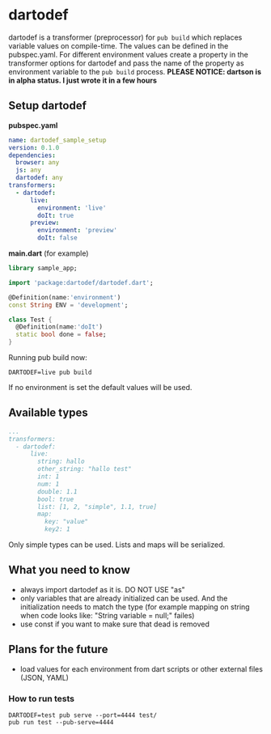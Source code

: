 # dartodef

dartodef is a transformer (preprocessor) for ```pub build``` which replaces variable
values on compile-time. The values can be defined in the pubspec.yaml. For
different environment values create a property in the transformer options for
dartodef and pass the name of the property as environment variable to the
```pub build``` process. **PLEASE NOTICE: dartson is in alpha status. I just wrote it in a few hours**

## Setup dartodef

**pubspec.yaml**

```yaml
name: dartodef_sample_setup
version: 0.1.0
dependencies:
  browser: any
  js: any
  dartodef: any
transformers:
  - dartodef:
      live:
        environment: 'live'
        doIt: true
      preview:
        environment: 'preview'
        doIt: false
```

**main.dart** (for example)

```dart
library sample_app;

import 'package:dartodef/dartodef.dart';

@Definition(name:'environment')
const String ENV = 'development';

class Test {
  @Definition(name:'doIt')
  static bool done = false;
}
```

Running pub build now:

```
DARTODEF=live pub build
```

If no environment is set the default values will be used.

## Available types

```yaml
...
transformers:
  - dartodef:
      live:
        string: hallo
        other_string: "hallo test"
        int: 1
        num: 1
        double: 1.1
        bool: true
        list: [1, 2, "simple", 1.1, true]
        map:
          key: "value"
          key2: 1
```

Only simple types can be used. Lists and maps will be serialized.

## What you need to know

- always import dartodef as it is. DO NOT USE "as"
- only variables that are already initialized can be used. And the initialization needs to match the type (for example mapping on string when code looks like: "String variable = null;" failes)
- use const if you want to make sure that dead is removed

## Plans for the future

- load values for each environment from dart scripts or other external files (JSON, YAML)


### How to run tests

```
DARTODEF=test pub serve --port=4444 test/
pub run test --pub-serve=4444 
```